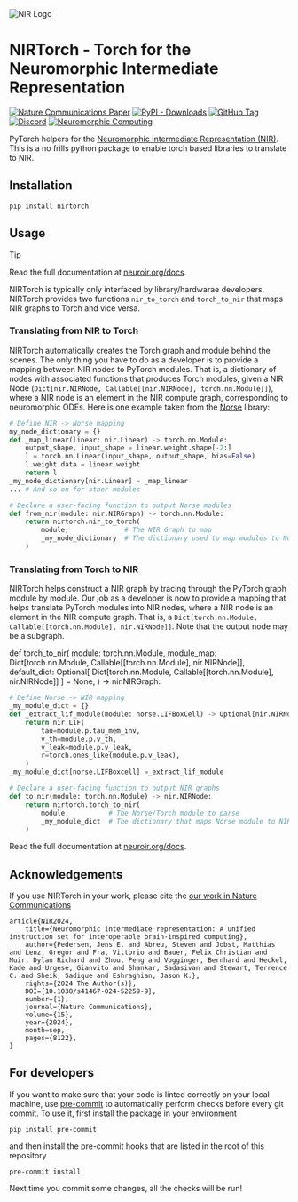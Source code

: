 <picture>
<source media="(prefers-color-scheme: dark)" srcset="https://github.com/neuromorphs/NIR/raw/main/docs/logo_dark.png">
<img alt="NIR Logo" src="https://github.com/neuromorphs/NIR/raw/main/docs/logo_light.png">
</picture>

# NIRTorch - Torch for the Neuromorphic Intermediate Representation

[![Nature Communications Paper](https://zenodo.org/badge/DOI/10.1038/s41467-024-52259-9.svg)](https://doi.org/10.1038/s41467-024-52259-9)
[![PyPI - Downloads](https://img.shields.io/pypi/dm/nirtorch?logo=pypi)](https://pypi.org/project/nirtorch/)
[![GitHub Tag](https://img.shields.io/github/v/tag/neuromorphs/nirtorch?logo=github)](https://github.com/neuromorphs/NIRTorch/releases)
[![Discord](https://img.shields.io/discord/1209533869733453844?logo=discord)](https://discord.gg/JRMRGP9h3c)
[![Neuromorphic Computing](https://img.shields.io/badge/Collaboration_Network-Open_Neuromorphic-blue)](https://open-neuromorphic.org/neuromorphic-computing/)

PyTorch helpers for the [Neuromorphic Intermediate Representation (NIR)](https://github.com/neuromorphs/nir).
This is a no frills python package to enable torch based libraries to translate to NIR.

## Installation
```shell
pip install nirtorch
```

## Usage

> [!TIP]
> Read the full documentation at [neuroir.org/docs](https://neuroir.org/docs/dev_pytorch.html).


NIRTorch is typically only interfaced by library/hardwarae developers.
NIRTorch provides two functions `nir_to_torch` and `torch_to_nir` that maps NIR graphs to Torch and vice versa.

### Translating from NIR to Torch
NIRTorch automatically creates the Torch graph and module behind the scenes.
The only thing you have to do as a developer is to provide a mapping between NIR nodes to PyTorch modules.
That is, a dictionary of nodes with associated functions that produces Torch modules, given a NIR Node (`Dict[nir.NIRNode, Callable[[nir.NIRNode], torch.nn.Module]]`), where a NIR node is an element in the NIR compute graph, corresponding to neuromorphic ODEs.
Here is one example taken from the [Norse](https://github.com/norse/norse) library:

```python
# Define NIR -> Norse mapping
my_node_dictionary = {}
def _map_linear(linear: nir.Linear) -> torch.nn.Module:
    output_shape, input_shape = linear.weight.shape[-2:]
    l = torch.nn.Linear(input_shape, output_shape, bias=False)
    l.weight.data = linear.weight
    return l
_my_node_dictionary[nir.Linear] = _map_linear
... # And so on for other modules

# Declare a user-facing function to output Norse modules
def from_nir(module: nir.NIRGraph) -> torch.nn.Module:
    return nirtorch.nir_to_torch(
        module,              # The NIR Graph to map
        _my_node_dictionary  # The dictionary used to map modules to Norse
    )
```

### Translating from Torch to NIR
NIRTorch helps construct a NIR graph by tracing through the PyTorch graph module by module.
Our job as a developer is now to provide a mapping that helps translate PyTorch modules into NIR nodes, where a NIR node is an element in the NIR compute graph.
That is, a `Dict[torch.nn.Module, Callable[[torch.nn.Module], nir.NIRNode]]`.
Note that the output node may be a subgraph.

def torch_to_nir(
    module: torch.nn.Module,
    module_map: Dict[torch.nn.Module, Callable[[torch.nn.Module], nir.NIRNode]],
    default_dict: Optional[
        Dict[torch.nn.Module, Callable[[torch.nn.Module], nir.NIRNode]]
    ] = None,
) -> nir.NIRGraph:

```python
# Define Norse -> NIR mapping
_my_module_dict = {}
def _extract_lif_module(module: norse.LIFBoxCell) -> Optional[nir.NIRNode]:
    return nir.LIF(
        tau=module.p.tau_mem_inv,
        v_th=module.p.v_th,
        v_leak=module.p.v_leak,
        r=torch.ones_like(module.p.v_leak),
    )
_my_module_dict[norse.LIFBoxcell] =_extract_lif_module

# Declare a user-facing function to output NIR graphs
def to_nir(module: torch.nn.Module) -> nir.NIRNode:
    return nirtorch.torch_to_nir(
        module,          # The Norse/Torch module to parse
        _my_module_dict  # The dictionary that maps Norse module to NIR
    )
```
Read the full documentation at [neuroir.org/docs](https://neuroir.org/docs/dev_pytorch.html).


## Acknowledgements
If you use NIRTorch in your work, please cite the [our work in Nature Communications](https://www.nature.com/articles/s41467-024-52259-9)

```
article{NIR2024, 
    title={Neuromorphic intermediate representation: A unified instruction set for interoperable brain-inspired computing}, 
    author={Pedersen, Jens E. and Abreu, Steven and Jobst, Matthias and Lenz, Gregor and Fra, Vittorio and Bauer, Felix Christian and Muir, Dylan Richard and Zhou, Peng and Vogginger, Bernhard and Heckel, Kade and Urgese, Gianvito and Shankar, Sadasivan and Stewart, Terrence C. and Sheik, Sadique and Eshraghian, Jason K.}, 
    rights={2024 The Author(s)},
    DOI={10.1038/s41467-024-52259-9}, 
    number={1},
    journal={Nature Communications}, 
    volume={15},
    year={2024}, 
    month=sep, 
    pages={8122},
}
```

## For developers
If you want to make sure that your code is linted correctly on your local machine, use [pre-commit](https://pre-commit.com/) to automatically perform checks before every git commit. To use it, first install the package in your environment
```
pip install pre-commit
```
and then install the pre-commit hooks that are listed in the root of this repository
```
pre-commit install
```
Next time you commit some changes, all the checks will be run!

